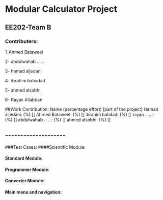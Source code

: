 # Modular Calculator Project
## EE202-Team B

### Contributers:

1-Ahmed Bataweel

2- abdulwahab ......

3- hamad aljedani

4- ibrahim bahadad

5- ahmed alsobhi

6- Rayan Allabban


##Work Contribution:
Name (percentage effort) [part of the project]
Hamad aljedani: (%) []
Ahmed Bataweel: (%) []
Ibrahim bahdad: (%) []
rayan ......: (%) []
abdulwahab ......: (%) []
ahmed alsobhi: (%) []

## --------------------
###Test Cases:
####Scientific Module:


#### Standard Module:

#### Programmer Module:

#### Converter Module:

#### Main menu and navigation:



